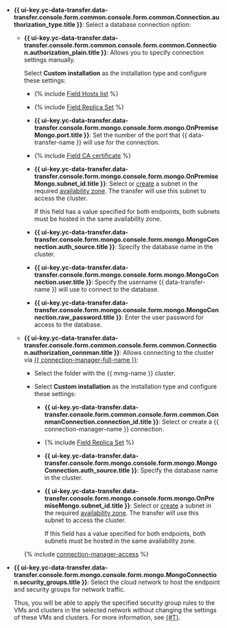 
* **{{ ui-key.yc-data-transfer.data-transfer.console.form.common.console.form.common.Connection.authorization_type.title }}**: Select a database connection option:

    * **{{ ui-key.yc-data-transfer.data-transfer.console.form.common.console.form.common.Connection.authorization_plain.title }}**: Allows you to specify connection settings manually.

        Select **Custom installation** as the installation type and configure these settings:

        * {% include [Field Hosts list](../../fields/mongodb/ui/hosts-list.md) %}
        * {% include [Field Replica Set](../../fields/mongodb/ui/replica-set.md) %}

        * **{{ ui-key.yc-data-transfer.data-transfer.console.form.mongo.console.form.mongo.OnPremiseMongo.port.title }}**: Set the number of the port that {{ data-transfer-name }} will use for the connection.

        * {% include [Field CA certificate](../../fields/mongodb/ui/ca-certificate.md) %}

        * **{{ ui-key.yc-data-transfer.data-transfer.console.form.mongo.console.form.mongo.OnPremiseMongo.subnet_id.title }}**: Select or [create](../../../../vpc/operations/subnet-create.md) a subnet in the required [availability zone](../../../../overview/concepts/geo-scope.md). The transfer will use this subnet to access the cluster.

          If this field has a value specified for both endpoints, both subnets must be hosted in the same availability zone.

        * **{{ ui-key.yc-data-transfer.data-transfer.console.form.mongo.console.form.mongo.MongoConnection.auth_source.title }}**: Specify the database name in the cluster.

        * **{{ ui-key.yc-data-transfer.data-transfer.console.form.mongo.console.form.mongo.MongoConnection.user.title }}**: Specify the username {{ data-transfer-name }} will use to connect to the database.

        * **{{ ui-key.yc-data-transfer.data-transfer.console.form.mongo.console.form.mongo.MongoConnection.raw_password.title }}**: Enter the user password for access to the database.

    * **{{ ui-key.yc-data-transfer.data-transfer.console.form.common.console.form.common.Connection.authorization_connman.title }}**: Allows connecting to the cluster via [{{ connection-manager-full-name }}](../../../../metadata-hub/quickstart/connection-manager.md):

        * Select the folder with the {{ mmg-name }} cluster.
        * Select **Custom installation** as the installation type and configure these settings:

            * **{{ ui-key.yc-data-transfer.data-transfer.console.form.common.console.form.common.ConnmanConnection.connection_id.title }}**: Select or create a {{ connection-manager-name }} connection.

            * {% include [Field Replica Set](../../fields/mongodb/ui/replica-set.md) %}

            * **{{ ui-key.yc-data-transfer.data-transfer.console.form.mongo.console.form.mongo.MongoConnection.auth_source.title }}**: Specify the database name in the cluster.

            * **{{ ui-key.yc-data-transfer.data-transfer.console.form.mongo.console.form.mongo.OnPremiseMongo.subnet_id.title }}**: Select or [create](../../../../vpc/operations/subnet-create.md) a subnet in the required [availability zone](../../../../overview/concepts/geo-scope.md). The transfer will use this subnet to access the cluster.

              If this field has a value specified for both endpoints, both subnets must be hosted in the same availability zone.

        {% include [connection-manager-access](../../notes/connection-manager-access.md) %}


* **{{ ui-key.yc-data-transfer.data-transfer.console.form.mongo.console.form.mongo.MongoConnection.security_groups.title }}**: Select the cloud network to host the endpoint and security groups for network traffic.

  Thus, you will be able to apply the specified security group rules to the VMs and clusters in the selected network without changing the settings of these VMs and clusters. For more information, see [{#T}](../../../../data-transfer/concepts/network.md).
